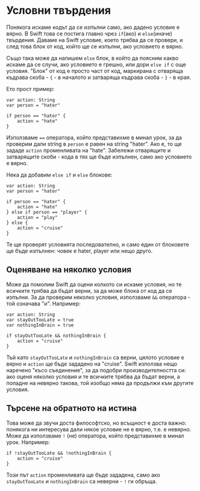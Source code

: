 # Условни твърдения

Понякога искаме кодът да се изпълни само, ако дадено условие е вярно. В Swift това се постига главно чрез `if`(ако) и `else`(иначе) твърдения. Даваме на Swift условие, което трябва да се провери, и след това блок от код, който ще се изпълни, ако условието е вярно.   

Също така може да напишем `else` блок, в който да поясним какво искаме да се случи, ако условието е грешно, или дори `else if` с още условия. "Блок" от код е просто част от код, маркирана с отваряща къдрава скоба - `{` - в началото и затваряща къдрава скоба - `}` - в края.  

Ето прост пример:

    var action: String
    var person = "hater"

    if person == "hater" {
        action = "hate"
    }
    
Използваме `==` оператора, който представихме в минал урок, за да проверим дали string в `person` е равен на string "hater". Ако е, то ще зададе `action` променливата на "hate". Забележи отварящите и затварящите скоби - кода в тях ще бъде изпълнен, само ако условието е вярно. 

Нека да добавим `else if` и `else` блокове:

    var action: String
    var person = "hater"

    if person == "hater" {
        action = "hate"
    } else if person == "player" {
        action = "play"
    } else {
        action = "cruise"
    }

Те ще проверят условията последователно, и само един от блоковете ще бъде изпълнен: човек е hater, player или нещо друго.

## Оценяване на няколко условия

Може да помолим Swift да оцени колкото си искаме условия, но те всичките трябва да бъдат верни, за да може блока от код да се изпълни. За да проверим няколко условия, използваме `&&` оператора - той означава "и". Например:

    var action: String
    var stayOutTooLate = true
    var nothingInBrain = true

    if stayOutTooLate && nothingInBrain {
        action = "cruise"
    }

Тъй като `stayOutTooLate` и `nothingInBrain` са верни, цялото условие е вярно и `action` ще бъде зададено на "cruise". Swift използва нещо наречено "късо съединение", за да подобри производителността си: ако оценя няколко условия и те всичките трябва да бъдат верни, а попадне на невярно такова, той изобщо няма да продължи към другите условия. 

## Търсене на обратното на истина

Това може да звучи доста философтско, но всъщност е доста важно: понякога ни интересува дали някое условие не е вярно, т.е. е невярно. Може да използваме `!` (не) оператора, който представихме в минал урок. Например: 

    if !stayOutTooLate && !nothingInBrain {
        action = "cruise"
    }
    
Този път `action` променливата ще бъде зададена, само ако `stayOutTooLate` и `nothingInBrain` са неверни - `!` ги обръща.